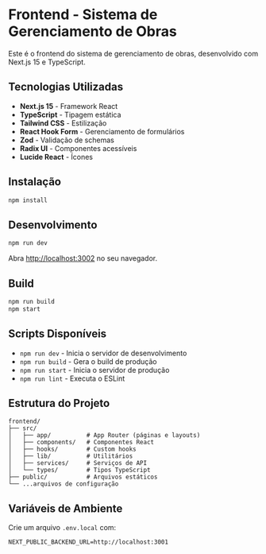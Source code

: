 # Frontend - Sistema de Gerenciamento de Obras

Este é o frontend do sistema de gerenciamento de obras, desenvolvido com Next.js 15 e TypeScript.

## Tecnologias Utilizadas

- **Next.js 15** - Framework React
- **TypeScript** - Tipagem estática
- **Tailwind CSS** - Estilização
- **React Hook Form** - Gerenciamento de formulários
- **Zod** - Validação de schemas
- **Radix UI** - Componentes acessíveis
- **Lucide React** - Ícones

## Instalação

```bash
npm install
```

## Desenvolvimento

```bash
npm run dev
```

Abra [http://localhost:3002](http://localhost:3002) no seu navegador.

## Build

```bash
npm run build
npm start
```

## Scripts Disponíveis

- `npm run dev` - Inicia o servidor de desenvolvimento
- `npm run build` - Gera o build de produção
- `npm run start` - Inicia o servidor de produção
- `npm run lint` - Executa o ESLint

## Estrutura do Projeto

```
frontend/
├── src/
│   ├── app/          # App Router (páginas e layouts)
│   ├── components/   # Componentes React
│   ├── hooks/        # Custom hooks
│   ├── lib/          # Utilitários
│   ├── services/     # Serviços de API
│   └── types/        # Tipos TypeScript
├── public/           # Arquivos estáticos
└── ...arquivos de configuração
```

## Variáveis de Ambiente

Crie um arquivo `.env.local` com:

```
NEXT_PUBLIC_BACKEND_URL=http://localhost:3001
```
